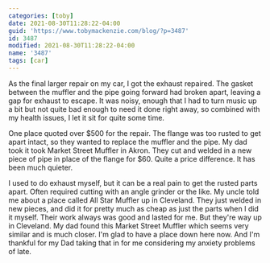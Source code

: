 ```yaml
---
categories: [toby]
date: 2021-08-30T11:28:22-04:00
guid: 'https://www.tobymackenzie.com/blog/?p=3487'
id: 3487
modified: 2021-08-30T11:28:22-04:00
name: '3487'
tags: [car]
---
```


As the final larger repair on my car, I got the exhaust repaired.<!--more-->  The gasket between the muffler and the pipe going forward had broken apart, leaving a gap for exhaust to escape.  It was noisy, enough that I had to turn music up a bit but not quite bad enough to need it done right away, so combined with my health issues, I let it sit for quite some time.

One place quoted over $500 for the repair.  The flange was too rusted to get apart intact, so they wanted to replace the muffler and the pipe.  My dad took it took Market Street Muffler in Akron.  They cut and welded in a new piece of pipe in place of the flange for $60.  Quite a price difference.  It has been much quieter.

I used to do exhaust myself, but it can be a real pain to get the rusted parts apart.  Often required cutting with an angle grinder or the like.  My uncle told me about a place called All Star Muffler up in Cleveland.  They just welded in new pieces, and did it for pretty much as cheap as just the parts when I did it myself.  Their work always was good and lasted for me.  But they're way up in Cleveland.  My dad found this Market Street Muffler which seems very similar and is much closer.  I'm glad to have a place down here now.  And I'm thankful for my Dad taking that in for me considering my anxiety problems of late.
